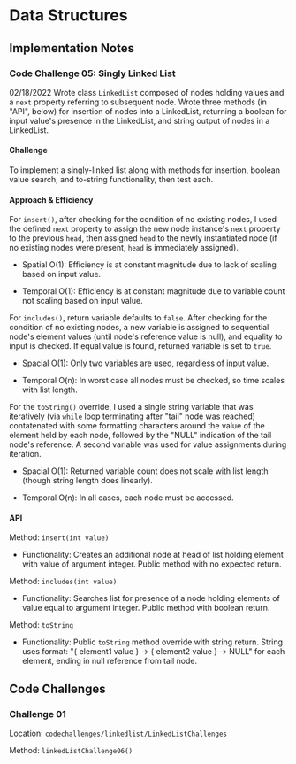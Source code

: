 # Data Structures

## Implementation Notes

### Code Challenge 05: Singly Linked List

02/18/2022
Wrote class `LinkedList` composed of nodes holding values and a `next` property referring to subsequent node.
Wrote three methods (in "API", below) for insertion of nodes into a LinkedList, returning a boolean for input value's presence in the LinkedList, and string output of nodes in a LinkedList.

#### Challenge

To implement a singly-linked list along with methods for insertion, boolean value search, and to-string functionality, then test each.

#### Approach & Efficiency

For `insert()`, after checking for the condition of no existing nodes, I used the defined `next` property to assign the new node instance's `next` property to the previous `head`, then assigned `head` to the newly instantiated node (if no existing nodes were present, `head` is immediately assigned).

* Spatial O(1): Efficiency is at constant magnitude due to lack of scaling based on input value.

* Temporal O(1): Efficiency is at constant magnitude due to variable count not scaling based on input value.

For `includes()`, return variable defaults to `false`. After checking for the condition of no existing nodes, a new variable is assigned to sequential node's element values (until node's reference value is null), and equality to input is checked. If equal value is found, returned variable is set to `true`.

* Spacial O(1): Only two variables are used, regardless of input value.

* Temporal O(n): In worst case all nodes must be checked, so time scales with list length.

For the `toString()` override, I used a single string variable that was iteratively (via `while` loop terminating after "tail" node was reached) contatenated with some formatting characters around the value of the element held by each node, followed by the "NULL" indication of the tail node's reference. A second variable was used for value assignments during iteration.

* Spacial O(1): Returned variable count does not scale with list length (though string length does linearly).

* Temporal O(n): In all cases, each node must be accessed.

#### API

Method: `insert(int value)`

* Functionality: Creates an additional node at head of list holding element with value of argument integer. Public method with no expected return.

Method: `includes(int value)`

* Functionality: Searches list for presence of a node holding elements of value equal to argument integer. Public method with boolean return.

Method: `toString`

* Functionality: Public `toString` method override with string return. String uses format: "{ element1 value } -> { element2 value } -> NULL" for each element, ending in null reference from tail node.

## Code Challenges

### Challenge 01

Location: `codechallenges/linkedlist/LinkedListChallenges`

Method: `linkedListChallenge06()`
